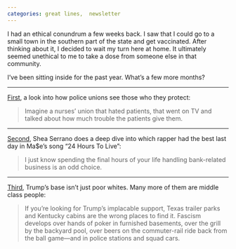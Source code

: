 ```yaml
---
categories: great lines,  newsletter
---
```


I had an ethical conundrum a few weeks back. I saw that I could go to a small town in the southern part of the state and get vaccinated. After thinking about it, I decided to wait my turn here at home. It ultimately seemed unethical to me to take a dose from someone else in that community.

I’ve been sitting inside for the past year. What’s a few more months?

---

[First](https://www.newyorker.com/magazine/2020/08/03/how-police-unions-fight-reform), a look into how police unions see those who they protect:

> Imagine a nurses’ union that hated patients, that went on TV and talked about how much trouble the patients give them.

---
[Second](https://www.theringer.com/music/2017/8/7/16105366/24-hours-to-live-mase-best-verse-dmx-the-lox-black-rob), Shea Serrano does a deep dive into which rapper had the best last day in Ma$e’s song “24 Hours To Live”:

> I just know spending the final hours of your life handling bank-related business is an odd choice.

---
[Third](https://www.thenation.com/article/archive/trumpism-its-coming-from-the-suburbs/), Trump’s base isn’t just poor whites. Many more of them are middle class people:

> If  you’re looking for Trump’s implacable support, Texas trailer parks and  Kentucky cabins are the wrong places to find it. Fascism develops over  hands of poker in furnished basements, over the grill by the backyard  pool, over beers on the commuter-rail ride back from the ball game—and  in police stations and squad cars.